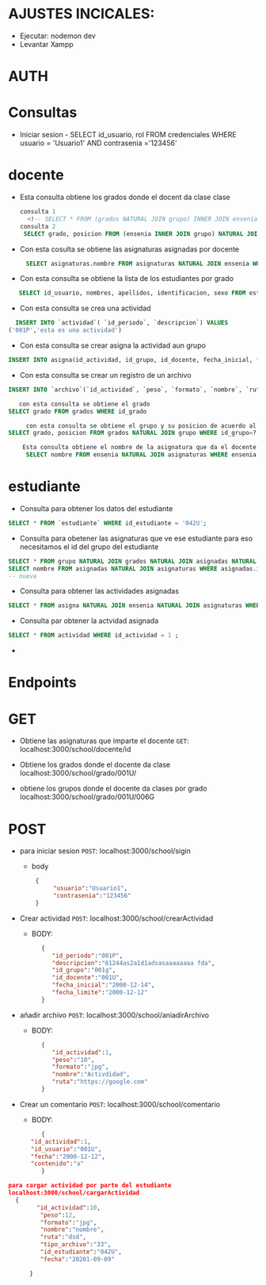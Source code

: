 
# AJUSTES INCICALES:  
 - Ejecutar: nodemon dev
 - Levantar Xampp

# AUTH



               
# Consultas

* Iniciar sesion
          - SELECT id_usuario, rol FROM credenciales WHERE usuario = 'Usuario1' AND contrasenia ='123456'


# docente
 - Esta consulta obtiene los grados donde el docent da clase clase
    ```sql  
    consulta 1
      <!-- SELECT * FROM (grados NATURAL JOIN grupo) INNER JOIN ensenia WHERE id_grado = '006G' AND ensenia.id_docente = '001U' AND ensenia.id_grupo = grupo.id_grupo GROUP BY(grupo.id_grupo); -->
   consulta 2
     SELECT grado, posicion FROM (ensenia INNER JOIN grupo) NATURAL JOIN grados WHERE ensenia.id_docente = '001U' AND ensenia.id_grupo = grupo.id_grupo and grados.id_grado='010G'GROUP BY (ensenia.id_grupo);
   ```  
 - Con esta cosulta se obtiene las asignaturas asignadas por docente  
```sql
     SELECT asignaturas.nombre FROM asignaturas NATURAL JOIN ensenia WHERE ensenia.id_docente = '001U' GROUP BY(asignaturas.nombre);
```
- Con esta consulta se obtiene la lista de los estudiantes por grado
```sql
   SELECT id_usuario, nombres, apellidos, identificacion, sexo FROM estudiante NATURAL JOIN usuario WHERE estudiante.id_grupo = '001g' AND estudiante.id_estudiante = usuario.id_usuario;
```
- Con esta consulta se crea una actividad
```sql
  INSERT INTO `actividad`( `id_periodo`, `descripcion`) VALUES 
('001P','esta es una actividad')
```
- Con esta consulta se crear asigna la actividad  aun grupo
```sql
INSERT INTO asigna(id_actividad, id_grupo, id_docente, fecha_inicial, fecha_limite) VALUES (?,?,?,?,?)

```
- Con esta consulta se crear un registro de un archivo
```sql
INSERT INTO `archivo`(`id_actividad`, `peso`, `formato`, `nombre`, `ruta`) VALUES (?,?,?,?,?)

```

```sql
   con esta consulta se obtiene el grado
SELECT grado FROM grados WHERE id_grado
```
 ``` sql
      con esta consulta se obtiene el grupo y su posicion de acuerdo al grado
SELECT grado, posicion FROM grados NATURAL JOIN grupo WHERE id_grupo=? AND id_grado = ?;

 ```
 ```sql
     Esta consulta obtiene el nombre de la asignatura que da el docente de acuerdo al grupo
      SELECT nombre FROM ensenia NATURAL JOIN asignaturas WHERE ensenia.id_docente = ? AND ensenia.id_grupo = ?;

 ```




# estudiante 
- Consulta para obtener los datos del estudiante
```sql
SELECT * FROM `estudiante` WHERE id_estudiante = '042U';
```
- Consulta para obetener las asignaturas que ve ese estudiante para eso necesitamos el id del grupo del estudiante
```sql
SELECT * FROM grupo NATURAL JOIN grados NATURAL JOIN asignadas NATURAL JOIN asignaturas WHERE id_grupo = '001g' -- Vieja
SELECT nombre FROM asignadas NATURAL JOIN asignaturas WHERE asignadas.id_grado IN (SELECT id_grado FROM grupo NATURAL JOIN grados WHERE grupo.id_grupo = '001g' GROUP BY (id_grado));
-- nueva
 ```
- Consulta para obtener las actividades asignadas
 ```sql
SELECT * FROM asigna NATURAL JOIN ensenia NATURAL JOIN asignaturas WHERE id_grupo = '001g' ;
 ```

 - Consulta par obtener la actvidad asignada
 ```sql
 SELECT * FROM actividad WHERE id_actividad = 1 ;
 ```
 - 



 # Endpoints 
 # GET
- Obtiene las asignaturas que imparte el docente
`GET`:  localhost:3000/school/docente/id

 - Obtiene los grados donde el docente da clase
 localhost:3000/school/grado/001U/
 - obtiene los grupos donde el docente da clases por grado
 localhost:3000/school/grado/001U/006G

# POST
   -  para iniciar sesion
   `POST`: localhost:3000/school/sigin
      - body 
               
         ```JSON
          {
               "usuario":"Usuario1",
               "contrasenia":"123456"
          }
          ```



- Crear actividad 
`POST`: localhost:3000/school/crearActividad
   - BODY:
   ```json
         {
            "id_periodo":"001P",
            "descripcion":"61244as2a1d1adsasaaaaaaaa fda",
            "id_grupo":"001g",
            "id_docente":"001U", 
            "fecha_inicial":"2000-12-14",
            "fecha_limite":"2000-12-12"
         }
   ```
 - añadir archivo 
  `POST`: localhost:3000/school/aniadirArchivo
     - BODY:
   ```json
         {
            "id_actividad":1,
            "peso":"10",
            "formato":"jpg",
            "nombre":"Activdidad",
            "ruta":"https://google.com"
         }
   ```
 - Crear un comentario
  `POST`: localhost:3000/school/comentario
     - BODY:
   ```json
         {
      "id_actividad":1,
      "id_usuario":"001U",
      "fecha":"2000-12-12",
      "contenido":"a"
         }
   ```


```json
para cargar actividad por parte del estudiante
localhost:3000/school/cargarActividad
  {
        "id_actividad":10,
         "peso":12,
         "formato":"jpg",
         "nombre":"nombre",
         "ruta":"dsd",
         "tipo_archivo":"33",
         "id_estudiante":"042U",
         "fecha":"20201-09-09"

      }
```